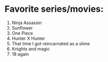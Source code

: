 # Favorite series/movies:
1. Ninja Assassin
2. Sunflower
3. One Piece
4. Hunter X Hunter
5. That time I got reincarnated as a slime
6. Knights and magic
7. 18 again
